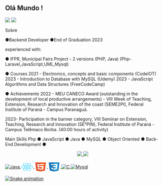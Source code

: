 ## Olá Mundo !
<div> 
  <a href = "mailto:muriloamancio0@gmail.com"><img src="https://img.shields.io/badge/-Gmail-%23333?style=for-the-badge&logo=gmail&logoColor=white" target="_blank"></a>
  <a href="[https://www.linkedin.com/in/murilo-amancio-da-silva-784926204/]" target="_blank"><img src="https://img.shields.io/badge/-LinkedIn-%230077B5?style=for-the-badge&logo=linkedin&logoColor=white" target="_blank"></a>   
</div>




Sobre

●Backend Developer
●End of Graduation 2023

experienced with:

● IFPR, Municipal Fairs Project - 2 versions (PHP, Java)
(Php-Laravel,JavaScript,UML,Mysql)

● Courses
2021 - Electronics, concepts and basic components (CodeIOT)
2023 - Introduction to Database with MySQL (Udemy)
2023 - JavaScript Algorithms and Data Structures (FreeCodeCamp)

● Achievements
2022 - MEU CANECO Award (outstanding in the development of local productive arrangements) - VIII Week of Teaching, Extension, Research and Innovation of the coast (SEME2PI), Federal Institute of Paraná - Campus Paranaguá.

2023- Participation in the banner category, VIII Seminar on Extension, Teaching, Research and Innovation (SE²PIN), Federal Institute of Paraná - Campus Telêmaco Borba. (40:00 hours of activity)

Main Skills
Php ● JavaScript ● Java ● MySQL ● Object Oriented ● Back-End Development ●




<div align="center">
  <a href="https://github.com/muriloamancio00">
  <img height="180em" src="https://github-readme-stats.vercel.app/api?username=muriloamancio00&show_icons=true&theme=dark&include_all_commits=true&count_private=true"/>
  <img height="180em" src="https://github-readme-stats.vercel.app/api/top-langs/?username=muriloamancio00&layout=compact&langs_count=7&theme=dark"/>
</div>
  
  </div>
<div style="display: inline_block"><br>
  <img align="center" alt="Java" height="30" width="40" src="https://cdn.jsdelivr.net/gh/devicons/devicon/icons/java/java-original.svg">
  <img align="center" alt="React" height="30" width="40" src="https://raw.githubusercontent.com/devicons/devicon/master/icons/react/react-original.svg">
  <img align="center" alt="HTML" height="30" width="40" src="https://raw.githubusercontent.com/devicons/devicon/master/icons/html5/html5-original.svg">
  <img align="center" alt="CSS" height="30" width="40" src="https://raw.githubusercontent.com/devicons/devicon/master/icons/css3/css3-original.svg">
  <img align="center" alt="C" height="30" width="40" src="https://cdn.jsdelivr.net/gh/devicons/devicon/icons/embeddedc/embeddedc-plain.svg">
  <img align="center" alt="Mysql" height="30" width="40" src="https://cdn.jsdelivr.net/gh/devicons/devicon/icons/mysql/mysql-original.svg">
  </div>
  
  ![Snake animation](https://github.com/muriloamancio00/muriloamancio00/blob/output/github-contribution-grid-snake.svg)
